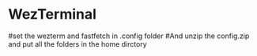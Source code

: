 # WezTerminal
#set the wezterm and fastfetch in .config folder
#And unzip the config.zip and put all the folders in the home dirctory
